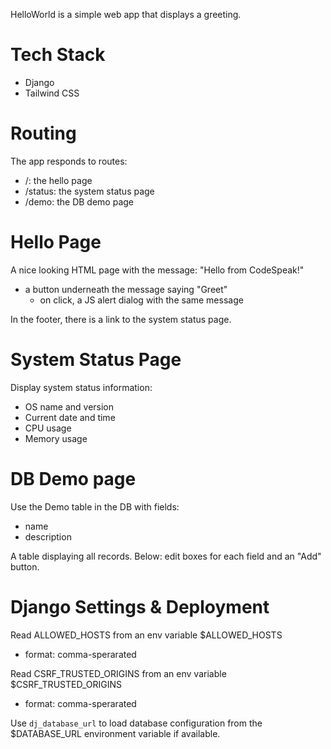 HelloWorld is a simple web app that displays a greeting.

# Tech Stack

- Django
- Tailwind CSS

# Routing

The app responds to routes:
 - /: the hello page
 - /status: the system status page
 - /demo: the DB demo page

# Hello Page

A nice looking HTML page with the message: "Hello from CodeSpeak!"
- a button underneath the message saying "Greet"
  - on click, a JS alert dialog with the same message

In the footer, there is a link to the system status page.

# System Status Page

Display system status information:
- OS name and version
- Current date and time
- CPU usage
- Memory usage

# DB Demo page

Use the Demo table in the DB with fields:
- name
- description

A table displaying all records.
Below: edit boxes for each field and an "Add" button.

# Django Settings & Deployment

Read ALLOWED_HOSTS from an env variable $ALLOWED_HOSTS 
- format: comma-sperarated

Read CSRF_TRUSTED_ORIGINS from an env variable $CSRF_TRUSTED_ORIGINS
- format: comma-sperarated

Use `dj_database_url` to load database configuration from the $DATABASE_URL environment variable if available.